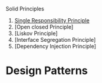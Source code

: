 Solid Principles

   1. [Single Responsibility Principle](https://medium.com/@ObitoUchia/single-responsibility-principle-19cdadc4bfc2)
   2. [Open closed Principle]
   3. [Liskov Principle]
   4. [Interface Segregation Principle]
   5. [Dependency Injection Principle]

# Design Patterns
